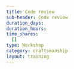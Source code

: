 ```yaml
---
title: Code review
sub-header: Code review
duration_days:
duration_hours:
time_shares:
  []
type: Workshop
category: craftsmanship
layout: training
---
```

